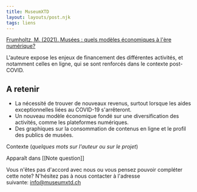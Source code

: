 ```yaml
---
title: MuseumXTD
layout: layouts/post.njk
tags: liens
---
```

[Frumholtz, M. (2021). Musées : quels modèles économiques à l'ère numérique?](https://www.pourleco.com/consommation/musees-quels-modeles-economiques-lere-numerique)

L'auteure expose les enjeux de financement des différentes activités, et notamment celles en ligne, qui se sont renforcés dans le contexte post-COVID. 

## A retenir
- La nécessité de trouver de nouveaux revenus, surtout lorsque les aides exceptionnelles liées au COVID-19 s'arrêteront. 
- Un nouveau modèle économique fondé sur une diversification des activités, comme les plateformes numériques.
- Des graphiques sur la consommation de contenus en ligne et le profil des publics de musées. 

Contexte (*quelques mots sur l'auteur ou sur le projet*)


Apparaît dans [[Note question]]

Vous n'êtes pas d'accord avec nous ou vous pensez pouvoir compléter cette note? N'hésitez pas à nous contacter à l'adresse suivante: [info@museumxtd.ch](mailto:info@museumxtd.ch)